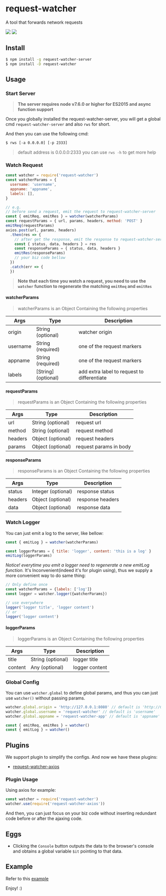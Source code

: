 # request-watcher

A tool that forwards network requests

![](https://lisiur.com/2017/10/22/%E5%85%88%E5%8D%A0%E4%B8%AA%E5%9D%91/1.png)
![](https://lisiur.com/2017/10/22/%E5%85%88%E5%8D%A0%E4%B8%AA%E5%9D%91/2.png)
## Install

```bash
$ npm install -g request-watcher-server
$ npm install -D request-watcher
```

## Usage

### Start Server

> **The server requires node v7.6.0 or higher for ES2015 and async function support**

Once you globally installed the request-watcher-server, you will get a global cmd `request-watcher-server` and also `rws` for short.

And then you can use the following cmd:

```bash
$ rws [-a 0.0.0.0] [-p 2333]
```

> default address is 0.0.0.0:2333
> you can use `rws -h` to get more help

### Watch Request

```javascript
const watcher = require('request-watcher')
const watcherParams = {
  username: 'username',
  appname: 'appname',
  labels: [],
}

// e.g.
// before send a request, emit the request to request-watcher-server
const { emitReq, emitRes } = watcher(watcherParams)
const requestParams = { url, params, headers, method: 'POST' }
emitReq(requestParams)
axios.post(url, params, headers)
  .then(res => {
    // after get the response, emit the response to request-watcher-server
    const { status, data, headers } = res
    const responseParams = { status, data, headers }
    emitRes(responseParams)
    // your biz code bellow
  })
  .catch(err => {
  })

```

> **Note that each time you watch a request, you need to use the `watcher` function to regenerate the matching `emitReq` and `emitRes`**

#### watcherParams

> watcherParams is an Object Containing the following properties

Args              | Type                                | Description
-------------     | -------------                       | --------
origin            | String (optional)                   | watcher origin
username          | String (required)                   | one of the request markers
appname           | String (required)                   | one of the request markers
labels            | \[String\] (optional)               | add extra label to request to differentiate

#### requestParams

> requestParams is an Object Containing the following properties

Args              | Type                 | Description
------------------|----------------------|---------
url               | String (optional)    | request url
method            | String (optional)    | request method
headers           | Object (optional)    | request headers
params            | Object (optional)    | request params in body


#### responseParams

> responseParams is an Object Containing the following properties

Args              | Type                 | Description
------------------|----------------------|---------
status            | Integer (optional)   | response status
headers           | Object (optional)    | response headers
data              | Object (optional)    | response data

### Watch Logger

You can just emit a log to the server, like bellow:

```javascript
const { emitLog } = watcher(watcherParams)

const loggerParams = { title: 'logger', content: 'this is a log' }
emitLog(loggerParams)

```

*Notice! everytime you emit a logger need to regenerate a new emitLog function.* It's Inconvenient(indeed it's for plugin using), thus we supply a more convenient way to do same thing:

```javascript
// Only define once
const watcherParams = {labels: ['log']}
const logger = watcher.logger({watcherParams})

// use everywhere
logger('logger title', 'logger content')
// or
logger('logger content')
```

#### loggerParams

> loggerParams is an Object Containing the following properties

Args              | Type                 | Description
------------------|----------------------|---------
title             | String (optional)    | logger title
content           | Any (optional)       | logger content

### Global Config

You can use `watcher.global` to define global params, and thus you can just use `watcher()` without passing params.

```javascript
watcher.global.origin = 'http://127.0.0.1:8080' // default is 'http://0.0.0.0:2333'
watcher.global.username = 'request-watcher' // default is 'username'
watcher.global.appname = 'request-watcher-app' // default is 'appname'

const { emitReq, emitRes } = watcher()
const { emitLog } = watcher()
```

## Plugins

We support plugin to simplify the configs. And now we have these plugins:

- [request-watcher-axios](https://github.com/request-watcher/request-watcher-axios)

### Plugin Usage

Using axios for example:

```javascript
const watcher = require('request-watcher')
watcher.use(require('request-watcher-axios'))
```

And then, you can just focus on your biz code without inserting redundant code before or after the ajaxing code.

## Eggs

- Clicking the `Console` button outputs the data to the browser's console and obtains a global variable `$it` pointing to that data.

## Example

Refer to this [example](https://github.com/request-watcher/request-watcher-example)

Enjoy! :)
